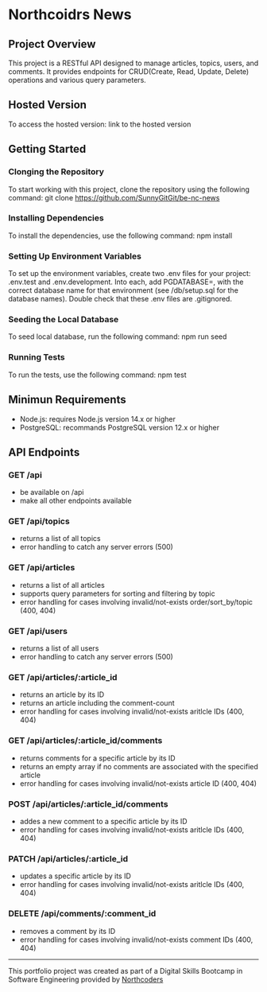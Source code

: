 # Northcoidrs News
## Project Overview
This project is a RESTful API designed to manage articles, topics, users, and comments. It provides endpoints for CRUD(Create, Read, Update, Delete) operations and various query parameters.

## Hosted Version
To access the hosted version: link to the hosted version

## Getting Started
### Clonging the Repository
To start working with this project, clone the repository using the following command: 
    git clone https://github.com/SunnyGitGit/be-nc-news

### Installing Dependencies
To install the dependencies, use the following command:
    npm install

### Setting Up Environment Variables
To set up the environment variables, create two .env files for your project: .env.test and .env.development. Into each, add PGDATABASE=, with the correct database name for that environment (see /db/setup.sql for the database names). Double check that these .env files are .gitignored.

### Seeding the Local Database
To seed local database, run the following command:
    npm run seed

### Running Tests
To run the tests, use the following command:
    npm test


## Minimun Requirements
- Node.js: requires Node.js version 14.x or higher
- PostgreSQL: recommands PostgreSQL version 12.x or higher


## API Endpoints
### GET /api 
- be available on /api
- make all other endpoints available


### GET /api/topics
- returns a list of all topics
- error handling to catch any server errors (500)


### GET /api/articles
- returns a list of all articles
- supports query parameters for sorting and filtering by topic
- error handling for cases involving invalid/not-exists order/sort_by/topic (400, 404)


### GET /api/users
- returns a list of all users
- error handling to catch any server errors (500)


### GET /api/articles/:article_id
- returns an article by its ID
- returns an article including the comment-count
- error handling for cases involving invalid/not-exists aritlcle IDs (400, 404)


### GET /api/articles/:article_id/comments
- returns comments for a specific article by its ID
- returns an empty array if no comments are associated with the specified article
- error handling for cases involving invalid/not-exists article ID (400, 404)


### POST /api/articles/:article_id/comments
- addes a new comment to a specific article by its ID
- error handling for cases involving invalid/not-exists aritlcle IDs (400, 404)


### PATCH /api/articles/:article_id
- updates a specific article by its ID
- error handling for cases involving invalid/not-exists aritlcle IDs (400, 404)


### DELETE /api/comments/:comment_id
- removes a comment by its ID
- error handling for cases involving invalid/not-exists comment IDs (400, 404)

--- 

This portfolio project was created as part of a Digital Skills Bootcamp in Software Engineering provided by [Northcoders](https://northcoders.com/)
